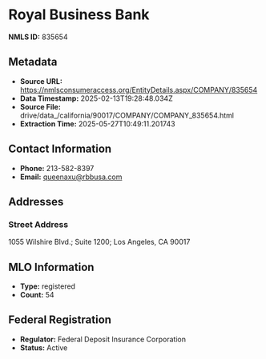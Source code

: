 # Royal Business Bank

**NMLS ID:** 835654

## Metadata
- **Source URL:** https://nmlsconsumeraccess.org/EntityDetails.aspx/COMPANY/835654
- **Data Timestamp:** 2025-02-13T19:28:48.034Z
- **Source File:** drive/data_/california/90017/COMPANY/COMPANY_835654.html
- **Extraction Time:** 2025-05-27T10:49:11.201743

## Contact Information
- **Phone:** 213-582-8397
- **Email:** queenaxu@rbbusa.com

## Addresses
### Street Address
1055 Wilshire Blvd.; Suite 1200; Los Angeles, CA 90017

## MLO Information
- **Type:** registered
- **Count:** 54

## Federal Registration
- **Regulator:** Federal Deposit Insurance Corporation
- **Status:** Active
